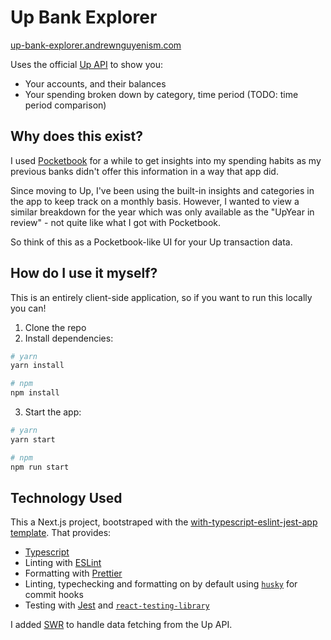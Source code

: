 # Up Bank Explorer

[up-bank-explorer.andrewnguyenism.com](up-bank-explorer.andrewnguyenism.com)

Uses the official [Up API](https://developer.up.com.au) to show you:

- Your accounts, and their balances
- Your spending broken down by category, time period (TODO: time period comparison)

## Why does this exist?

I used [Pocketbook](https://getpocketbook.com) for a while to get insights into my spending habits as my previous banks didn't offer this information in a way that app did.

Since moving to Up, I've been using the built-in insights and categories in the app to keep track on a monthly basis. However, I wanted to view a similar breakdown for the year which was only available as the "UpYear in review" - not quite like what I got with Pocketbook.

So think of this as a Pocketbook-like UI for your Up transaction data.

## How do I use it myself?

This is an entirely client-side application, so if you want to run this locally you can!

1. Clone the repo
2. Install dependencies:

```bash
# yarn
yarn install

# npm
npm install
```

3. Start the app:

```bash
# yarn
yarn start

# npm
npm run start
```

## Technology Used

This a Next.js project, bootstraped with the [with-typescript-eslint-jest-app template](https://github.com/vercel/next.js/tree/canary/examples/with-typescript-eslint-jest). That provides:

- [Typescript](https://www.typescriptlang.org/)
- Linting with [ESLint](https://eslint.org/)
- Formatting with [Prettier](https://prettier.io/)
- Linting, typechecking and formatting on by default using [`husky`](https://github.com/typicode/husky) for commit hooks
- Testing with [Jest](https://jestjs.io/) and [`react-testing-library`](https://testing-library.com/docs/react-testing-library/intro)

I added [SWR](https://github.com/vercel/swr) to handle data fetching from the Up API.
